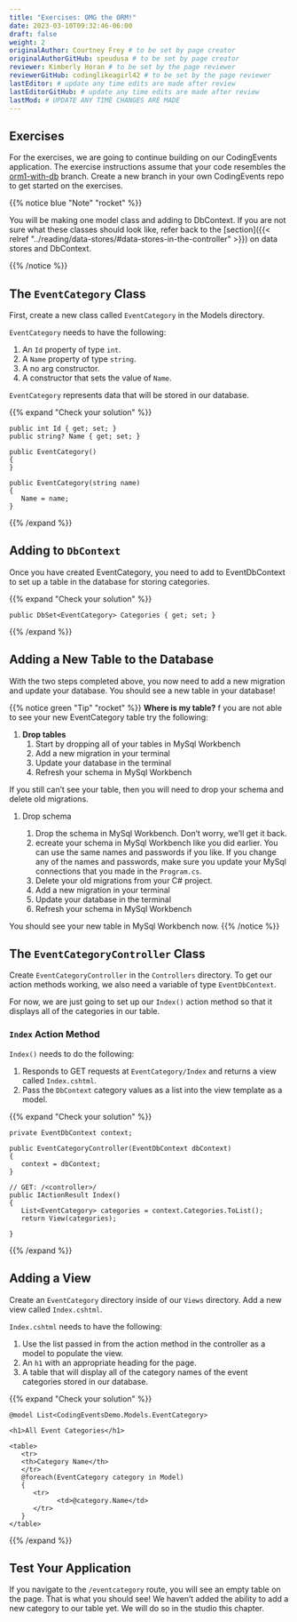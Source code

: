 ```yaml
---
title: "Exercises: OMG the ORM!"
date: 2023-03-10T09:32:46-06:00
draft: false
weight: 2
originalAuthor: Courtney Frey # to be set by page creator
originalAuthorGitHub: speudusa # to be set by page creator
reviewer: Kimberly Horan # to be set by the page reviewer
reviewerGitHub: codinglikeagirl42 # to be set by the page reviewer
lastEditor: # update any time edits are made after review
lastEditorGitHub: # update any time edits are made after review
lastMod: # UPDATE ANY TIME CHANGES ARE MADE
---
```


## Exercises

For the exercises, we are going to continue building on our CodingEvents application. The exercise instructions assume that your code resembles the [orm1-with-db](https://github.com/LaunchCodeEducation/CodingEvents/tree/orm1-with-db) branch. Create a new branch in your own CodingEvents repo to get started on the exercises.

{{% notice blue "Note" "rocket" %}}

You will be making one model class and adding to DbContext. If you are not sure what these classes should look like, refer back to the [section]({{< relref "../reading/data-stores/#data-stores-in-the-controller" >}}) on data stores and DbContext.

{{% /notice %}}

## The `EventCategory` Class

First, create a new class called `EventCategory` in the Models directory.

`EventCategory` needs to have the following:

1. An `Id` property of type `int`.
1. A `Name` property of type `string`.
1. A no arg constructor.
1. A constructor that sets the value of `Name`.

`EventCategory` represents data that will be stored in our database.

{{% expand "Check your solution" %}}
```csharp{linenos=table,hl_lines=[],linenostart=6}
public int Id { get; set; }
public string? Name { get; set; }

public EventCategory()
{
}

public EventCategory(string name)
{
   Name = name;
}
```
{{% /expand %}}

## Adding to `DbContext`

Once you have created EventCategory, you need to add to EventDbContext to set up a table in the database for storing categories.

{{% expand "Check your solution" %}}
```csharp{linenos=table,hl_lines=[],linenostart=10}
public DbSet<EventCategory> Categories { get; set; }
```
{{% /expand %}}

## Adding a New Table to the Database

With the two steps completed above, you now need to add a new migration and update your database. You should see a new table in your database!

{{% notice green "Tip" "rocket" %}}
**Where is my table?**
f you are not able to see your new EventCategory table try the following:

1. **Drop tables**
   1. Start by dropping all of your tables in MySql Workbench
   1. Add a new migration in your terminal
   1. Update your database in the terminal
   1. Refresh your schema in MySql Workbench

If you still can’t see your table, then you will need to drop your schema and delete old migrations.

1. Drop schema

   1. Drop the schema in MySql Workbench. Don’t worry, we’ll get it back.
   1. ecreate your schema in MySql Workbench like you did earlier. You can use the same names and passwords if you like. If you change any of the names and passwords, make sure you update your MySql connections that you made in the `Program.cs`.
   1. Delete your old migrations from your C# project.
   1. Add a new migration in your terminal
   1. Update your database in the terminal
   1. Refresh your schema in MySql Workbench

You should see your new table in MySql Workbench now.
{{% /notice %}}

## The `EventCategoryController` Class

Create `EventCategoryController` in the `Controllers` directory. To get our action methods working, we also need a variable of type `EventDbContext`.

For now, we are just going to set up our `Index()` action method so that it displays all of the categories in our table.

### `Index` Action Method

`Index()` needs to do the following:

1. Responds to GET requests at `EventCategory/Index` and returns a view called `Index.cshtml`.  
1. Pass the `DbContext` category values as a list into the view template as a model.

{{% expand "Check your solution" %}}
```csharp{linenos=table,hl_lines=[],linenostart=15}
private EventDbContext context;

public EventCategoryController(EventDbContext dbContext)
{
   context = dbContext;
}

// GET: /<controller>/
public IActionResult Index()
{
   List<EventCategory> categories = context.Categories.ToList();
   return View(categories);

}
```
{{% /expand %}}

## Adding a View

Create an `EventCategory` directory inside of our `Views` directory. Add a new view called `Index.cshtml`.

`Index.cshtml` needs to have the following:

1. Use the list passed in from the action method in the controller as a model to populate the view.
1. An `h1` with an appropriate heading for the page.
1. A table that will display all of the category names of the event categories stored in our database.

{{% expand "Check your solution" %}}
```csharp{linenos=table,hl_lines=[],linenostart=1}
@model List<CodingEventsDemo.Models.EventCategory>

<h1>All Event Categories</h1>

<table>
   <tr>
   <th>Category Name</th>
   </tr>
   @foreach(EventCategory category in Model)
   {
      <tr>
            <td>@category.Name</td>
      </tr>
   }
</table>
```
{{% /expand %}}

## Test Your Application

If you navigate to the `/eventcategory` route, you will see an empty table on the page. That is what you should see! We haven’t added the ability to add a new category to our table yet. We will do so in the studio this chapter.